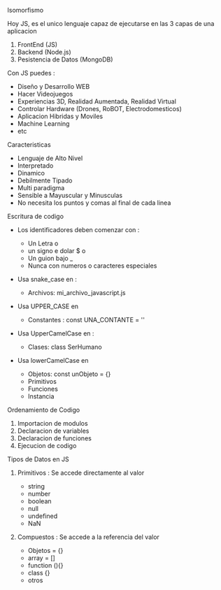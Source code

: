 Isomorfismo

Hoy JS, es el unico lenguaje capaz de ejecutarse en las 3 capas de una aplicacion

1. FrontEnd (JS)
2. Backend (Node.js)
3. Pesistencia de Datos (MongoDB)

Con JS puedes :

- Diseño y Desarrollo WEB
- Hacer Videojuegos
- Experiencias 3D, Realidad Aumentada, Realidad Virtual
- Controlar Hardware (Drones, RoBOT, Electrodomesticos)
- Aplicacion Hibridas y Moviles
- Machine Learning
- etc

Caracteristicas 

- Lenguaje de Alto Nivel
- Interpretado
- Dinamico
- Debilmente Tipado
- Multi paradigma
- Sensible a Mayuscular y Minusculas
- No necesita los puntos y comas al final de cada linea

Escritura de codigo

- Los identificadores deben comenzar con :

    - Un Letra o
    - un signo e dolar $ o
    - Un guion bajo _
    - Nunca con numeros o caracteres especiales

- Usa snake_case en :
    - Archivos: mi_archivo_javascript.js

- Usa UPPER_CASE en 
    - Constantes : const UNA_CONTANTE = ''

- Usa UpperCamelCase en :
    - Clases: class SerHumano

- Usa lowerCamelCase en 
    - Objetos: const unObjeto = {}
    - Primitivos 
    - Funciones
    - Instancia

Ordenamiento de Codigo

1. Importacion de modulos
2. Declaracion de variables
3. Declaracion de funciones
4. Ejecucion de codigo

Tipos de Datos en JS

1. Primitivos : Se accede directamente al valor
    - string
    - number
    - boolean
    - null
    - undefined
    - NaN

2. Compuestos : Se accede a la referencia del valor
    - Objetos = {}
    - array = []
    - function (){}
    - class {}
    - otros

